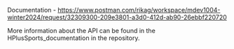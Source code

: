 Documentation - https://www.postman.com/rikag/workspace/mdev1004-winter2024/request/32309300-209e3801-a3d0-412d-ab90-26ebbf220720

More information about the API can be found in the HPlusSports_documentation in the repository.
